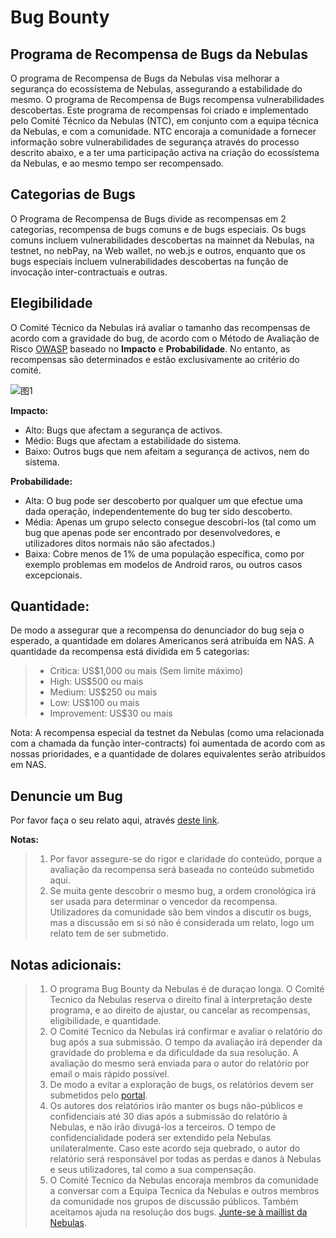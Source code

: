 # Bug Bounty

## Programa de Recompensa de Bugs da Nebulas

O programa de Recompensa de Bugs da Nebulas visa melhorar a segurança do ecossístema de Nebulas, assegurando a estabilidade do mesmo. O programa de Recompensa de Bugs recompensa vulnerabilidades descobertas. Este programa de recompensas foi criado e implementado pelo Comité Técnico da Nebulas (NTC), em conjunto com a equipa técnica da Nebulas, e com a comunidade. NTC encoraja a comunidade a fornecer informação sobre vulnerabilidades de segurança através do processo descrito abaixo, e a ter uma participação activa na criação do ecossístema da Nebulas, e ao mesmo tempo ser recompensado.

## Categorias de Bugs

O Programa de Recompensa de Bugs divide as recompensas em 2 categorias, recompensa de bugs comuns e de bugs especiais. Os bugs comuns incluem vulnerabilidades descobertas na mainnet da Nebulas, na testnet, no nebPay, na Web wallet, no web.js e outros, enquanto que os bugs especiais incluem vulnerabilidades descobertas na função de invocação inter-contractuais e outras.

## Elegibilidade

O Comité Técnico da Nebulas irá avaliar o tamanho das recompensas de acordo com a gravidade do bug, de acordo com o Método de Avaliação de Risco [OWASP](https://www.owasp.org/index.php/OWASP_Risk_Rating_Methodology) baseado no **Impacto** e **Probabilidade**. No entanto, as recompensas são determinados e estão exclusivamente ao critério do comité. 

![图1](https://cdn-images-1.medium.com/max/1600/1*rR7P3JTHT2KFAYTDodsilw.jpeg)

**Impacto:**
- Alto: Bugs que afectam a segurança de activos.
- Médio: Bugs que afectam a estabilidade do sistema.
- Baixo: Outros bugs que nem afeitam a segurança de activos, nem do sistema.

**Probabilidade:**
- Alta: O bug pode ser descoberto por qualquer um que efectue uma dada operação, independentemente do bug ter sido descoberto.
- Média: Apenas um grupo selecto consegue descobri-los (tal como um bug que apenas pode ser encontrado por desenvolvedores, e utilizadores ditos normais não são afectados.)
- Baixa: Cobre menos de 1% de uma população específica, como por exemplo problemas em modelos de Android raros, ou outros casos excepcionais. 

## Quantidade:
De modo a assegurar que a recompensa do denunciador do bug seja o esperado, a quantidade em dolares Americanos será atribuída em NAS. A quantidade da recompensa está dividida em 5 categorias:

> - Critica: US$1,000 ou mais (Sem limite máximo)
> - High: US$500 ou mais
> - Medium: US$250 ou mais
> - Low: US$100 ou mais
> - Improvement: US$30 ou mais

Nota: A recompensa especial da testnet da Nebulas (como uma relacionada com a chamada da função inter-contracts) foi aumentada de acordo com as nossas prioridades, e a quantidade de dolares equivalentes serão atribuídos em NAS.

## Denuncie um Bug
Por favor faça o seu relato aqui, através [deste link](https://goo.gl/forms/5ysl61Mjpn6yDEuN2).

**Notas:**

> 1. Por favor assegure-se do rigor e claridade do conteúdo, porque a avaliação da recompensa será baseada no conteúdo submetido aqui.
> 2. Se muita gente descobrir o mesmo bug, a ordem cronológica irá ser usada para determinar o vencedor da recompensa. Utilizadores da comunidade são bem vindos a discutir os bugs, mas a discussão em si só não é considerada um relato, logo um relato tem de ser submetido. 

## Notas adicionais:
> 1. O programa Bug Bounty da Nebulas é de duraçao longa. O Comité Tecnico da Nebulas reserva o direito final à interpretação deste programa, e ao direito de ajustar, ou cancelar as recompensas, eligibilidade, e quantidade.
> 2. O Comité Tecnico da Nebulas irá confirmar e avaliar o relatório do bug após a sua submissão. O tempo da avaliação irá depender da gravidade do problema e da dificuldade da sua resolução. A avaliação do mesmo será enviada para o autor do relatório por email o mais rápido possível. 
> 3. De modo a evitar a exploração de bugs, os relatórios devem ser submetidos pelo [portal](https://docs.google.com/forms/d/e/1FAIpQLScaCeODU26maPJIuyCkX6Lsa0A5Xi2AZ_z-mvKlHmd89_CaXQ/viewform). 
> 4. Os autores dos relatórios irão manter os bugs não-públicos e confidenciais até 30 dias após a submissão do relatório à Nebulas, e não irão divugá-los a terceiros. O tempo de confidencialidade poderá ser extendido pela Nebulas unilateralmente. Caso este acordo seja quebrado, o autor do relatório será responsável por todas as perdas e danos à Nebulas e seus utilizadores, tal como a sua compensação.
> 5. O Comité Tecnico da Nebulas encoraja membros da comunidade a conversar com a Equipa Tecnica da Nebulas e outros membros da comunidade nos grupos de discussão públicos. Também aceitamos ajuda na resolução dos bugs. [Junte-se à maillist da Nebulas](https://lists.nebulas.io/cgi-bin/mailman/listinfo).
